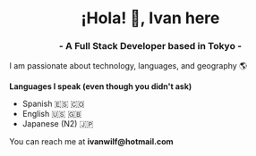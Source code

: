 <h1 align="center">¡Hola! 👋, Ivan here</h1>
<h3 align="center">- A Full Stack Developer based in Tokyo -</h3>

<p>I am passionate about technology, languages, and geography 🌎</p>
<p><b>Languages I speak (even though you didn't ask)</b></p>
<ul>
  <li>Spanish 🇪🇸 🇨🇴</li>
  <li>English 🇺🇸 🇬🇧</li>
  <li>Japanese (N2) 🇯🇵</li>
</ul>
<p></p>
You can reach me at <b>ivanwilf@hotmail.com</b>
